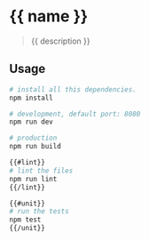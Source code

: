 # {{ name }}

> {{ description }}

## Usage

```bash
# install all this dependencies.
npm install

# development, default port: 8080
npm run dev

# production
npm run build

{{#lint}}
# lint the files
npm run lint
{{/lint}}

{{#unit}}
# run the tests
npm test
{{/unit}}
```
